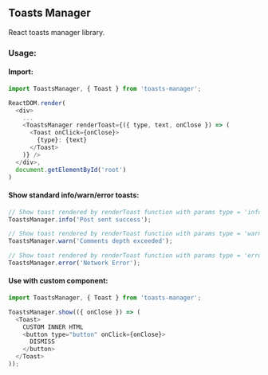 ## Toasts Manager

React toasts manager library.

### Usage:

#### Import:

```javascript
import ToastsManager, { Toast } from 'toasts-manager';

ReactDOM.render(
  <div>
    ...
    <ToastsManager renderToast={({ type, text, onClose }) => (
      <Toast onClick={onClose}>
        {type}: {text}
      </Toast>
    )} />
  </div>,
  document.getElementById('root')
)
```

#### Show standard info/warn/error toasts:

```javascript
// Show toast rendered by renderToast function with params type = 'info' and text
ToastsManager.info('Post sent success');

// Show toast rendered by renderToast function with params type = 'warn' and text
ToastsManager.warn('Comments depth exceeded');

// Show toast rendered by renderToast function with params type = 'error' and text
ToastsManager.error('Network Error');
```

#### Use with custom component:

```javascript
import ToastsManager, { Toast } from 'toasts-manager';

ToastsManager.show(({ onClose }) => (
  <Toast>
    CUSTOM INNER HTML
    <button type="button" onClick={onClose}>
      DISMISS
    </button>
  </Toast>
));
```
